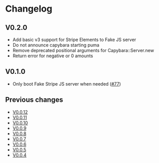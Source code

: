 # Changelog

## V0.2.0

- Add basic v3 support for Stripe Elements to Fake JS server
- Do not announce capybara starting puma
- Remove deprecated positional arguments for Capybara::Server.new
- Return error for negative or 0 amounts

## V0.1.0

- Only boot Fake Stripe JS server when needed ([#77](https://github.com/thoughtbot/fake_stripe/pull/77))

## Previous changes

- [V0.0.12](https://github.com/thoughtbot/fake_stripe/compare/v0.0.11...v0.0.12)
- [V0.0.11](https://github.com/thoughtbot/fake_stripe/compare/v0.0.10...v0.0.11)
- [V0.0.10](https://github.com/thoughtbot/fake_stripe/compare/v0.0.9...v0.0.10)
- [V0.0.9](https://github.com/thoughtbot/fake_stripe/compare/v0.0.8...v0.0.9)
- [V0.0.8](https://github.com/thoughtbot/fake_stripe/compare/v0.0.7...v0.0.8)
- [V0.0.7](https://github.com/thoughtbot/fake_stripe/compare/v0.0.6...v0.0.7)
- [V0.0.6](https://github.com/thoughtbot/fake_stripe/compare/v0.0.5...v0.0.6)
- [V0.0.5](https://github.com/thoughtbot/fake_stripe/compare/v0.0.4...v0.0.5)
- [V0.0.4](https://github.com/thoughtbot/fake_stripe/compare/v0.0.1...v0.0.4)
